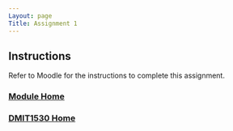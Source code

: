 ```yaml
---
Layout: page
Title: Assignment 1
---
```


## Instructions
Refer to Moodle for the instructions to complete this assignment.

### [Module Home](../module1.md)
### [DMIT1530 Home](../../)